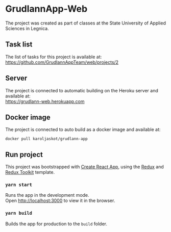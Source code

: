 # GrudlannApp-Web 

The project was created as part of classes at the State University of Applied Sciences in Legnica.

## Task list

The list of tasks for this project is available at: <br/>
https://github.com/GrudlannAppTeam/web/projects/2

## Server

The project is connected to automatic building on the Heroku server and available at: <br/>
https://grudlann-web.herokuapp.com

## Docker image

The project is connected to auto build as a docker image and available at: <br/>
```
docker pull karoljaskot/grudlann-app
```
## Run project

This project was bootstrapped with [Create React App](https://github.com/facebook/create-react-app), using the [Redux](https://redux.js.org/) and [Redux Toolkit](https://redux-toolkit.js.org/) template.

### `yarn start`

Runs the app in the development mode.<br />
Open [http://localhost:3000](http://localhost:3000) to view it in the browser.


### `yarn build`

Builds the app for production to the `build` folder.<br />

